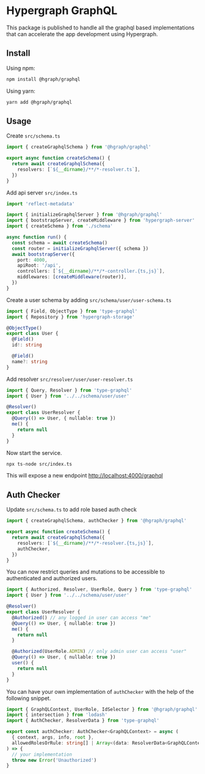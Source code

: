 # Hypergraph GraphQL

This package is published to handle all the graphql based implementations that can accelerate the
app development using Hypergraph.

## Install

Using npm:

```sh
npm install @hgraph/graphql
```

Using yarn:

```sh
yarn add @hgraph/graphql
```

## Usage

Create `src/schema.ts`

```ts
import { createGraphqlSchema } from '@hgraph/graphql'

export async function createSchema() {
  return await createGraphqlSchema({
    resolvers: [`${__dirname}/**/*-resolver.ts`],
  })
}
```

Add api server `src/index.ts`

```ts
import 'reflect-metadata'

import { initializeGraphqlServer } from '@hgraph/graphql'
import { bootstrapServer, createMiddleware } from 'hypergraph-server'
import { createSchema } from './schema'

async function run() {
  const schema = await createSchema()
  const router = initializeGraphqlServer({ schema })
  await bootstrapServer({
    port: 4000,
    apiRoot: '/api',
    controllers: [`${__dirname}/**/*-controller.{ts,js}`],
    middlewares: [createMiddleware(router)],
  })
}
```

Create a user schema by adding `src/schema/user/user-schema.ts`

```ts
import { Field, ObjectType } from 'type-graphql'
import { Repository } from 'hypergraph-storage'

@ObjectType()
export class User {
  @Field()
  id!: string

  @Field()
  name?: string
}
```

Add resolver `src/resolver/user/user-resolver.ts`

```ts
import { Query, Resolver } from 'type-graphql'
import { User } from '../../schema/user/user'

@Resolver()
export class UserResolver {
  @Query(() => User, { nullable: true })
  me() {
    return null
  }
}
```

Now start the service.

```sh
npx ts-node src/index.ts
```

This will expose a new endpoint [http://localhost:4000/graphql](http://localhost:4000/graphql)

## Auth Checker

Update `src/schema.ts` to add role based auth check

```ts
import { createGraphqlSchema, authChecker } from '@hgraph/graphql'

export async function createSchema() {
  return await createGraphqlSchema({
    resolvers: [`${__dirname}/**/*-resolver.{ts,js}`],
    authChecker,
  })
}
```

You can now restrict queries and mutations to be accessible to authenticated and authorized users.

```ts
import { Authorized, Resolver, UserRole, Query } from 'type-graphql'
import { User } from '../../schema/user/user'

@Resolver()
export class UserResolver {
  @Authorized() // any logged in user can access "me"
  @Query(() => User, { nullable: true })
  me() {
    return null
  }

  @Authorized(UserRole.ADMIN) // only admin user can access "user"
  @Query(() => User, { nullable: true })
  user() {
    return null
  }
}
```

You can have your own implementation of `authChecker` with the help of the following snippet.

```ts
import { GraphQLContext, UserRole, IdSelector } from '@hgraph/graphql'
import { intersection } from 'lodash'
import { AuthChecker, ResolverData } from 'type-graphql'

export const authChecker: AuthChecker<GraphQLContext> = async (
  { context, args, info, root },
  allowedRolesOrRule: string[] | Array<(data: ResolverData<GraphQLContext>) => boolean>,
) => {
  // your implementation
  throw new Error('Unauthorized')
}
```
